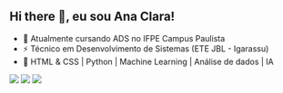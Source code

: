 ##  Hi there 👋, eu sou Ana Clara!

- 🔭 Atualmente cursando ADS no IFPE Campus Paulista
- ⚡ Técnico em Desenvolvimento de Sistemas (ETE JBL - Igarassu)
- 🌱 HTML & CSS | Python | Machine Learning | Análise de dados | IA

<div>
  <a href="https://instagram.com/anaac_f" target="_blank"><img src="https://img.shields.io/badge/-Instagram-%23E4405F?style=for-the-badge&logo=instagram&logoColor=white" target="_blank"></a>
  <a href = "mailto:clara.fontes.ac@gmail.com"><img src="https://img.shields.io/badge/-Gmail-%23333?style=for-the-badge&logo=gmail&logoColor=white" target="_blank"></a>
  <a href="https://www.linkedin.com/in/ana-clara-fontes-9819b124b" target="_blank"><img src="https://img.shields.io/badge/-LinkedIn-%230077B5?style=for-the-badge&logo=linkedin&logoColor=white" target="_blank"></a> 

</div>
